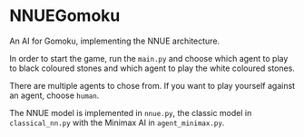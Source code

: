 # NNUEGomoku
An AI for Gomoku, implementing the NNUE architecture.

In order to start the game, run the `main.py` and choose which agent to play to black coloured stones and which agent to play the white coloured stones.

There are multiple agents to chose from. If you want to play yourself against an agent, choose `human`.

The NNUE model is implemented in `nnue.py`, the classic model in `classical_nn.py` with the Minimax AI in `agent_minimax.py`.
